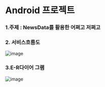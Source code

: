 # Android 프로젝트

### 1.주제 : NewsData를 활용한 어쩌고 저쩌고

### 2. 서비스흐름도
![image](https://user-images.githubusercontent.com/79125325/231906303-0b80236f-da2a-46c1-a9c0-656d195a497d.png)



### 3.E-R다이어 그램
![image](https://user-images.githubusercontent.com/79125325/231906347-c1d25928-3baa-4820-ae57-e59c6cfc6642.png)
